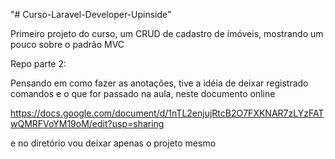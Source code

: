 "# Curso-Laravel-Developer-Upinside" 

Primeiro projeto do curso, um CRUD de cadastro de imóveis, mostrando um pouco sobre o padrão MVC

Repo parte 2: 

Pensando em como fazer as anotações, tive a idéia de deixar registrado comandos e o que for passado na aula, neste documento online

https://docs.google.com/document/d/1nTL2enjujRtcB2O7FXKNAR7zLYzFATwQMRFVoYM19oM/edit?usp=sharing

e no diretório vou deixar apenas o projeto mesmo
